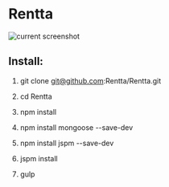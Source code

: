 # Rentta
![current screenshot](http://i.imgur.com/JnPesQJ.png)

## Install:

1. git clone git@github.com:Rentta/Rentta.git

2. cd Rentta

3. npm install

4. npm install mongoose --save-dev

5. npm install jspm --save-dev

6. jspm install

7. gulp

